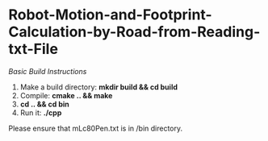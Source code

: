 # Robot-Motion-and-Footprint-Calculation-by-Road-from-Reading-txt-File

_Basic Build Instructions_
1. Make a build directory: **mkdir build && cd build**
2. Compile: **cmake .. && make**
3. **cd .. && cd bin**
3. Run it: **./cpp**

Please ensure that mLc80Pen.txt is in /bin directory.
